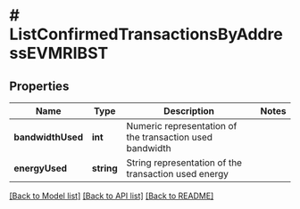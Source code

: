 # # ListConfirmedTransactionsByAddressEVMRIBST

## Properties

Name | Type | Description | Notes
------------ | ------------- | ------------- | -------------
**bandwidthUsed** | **int** | Numeric representation of the transaction used bandwidth |
**energyUsed** | **string** | String representation of the transaction used energy |

[[Back to Model list]](../../README.md#models) [[Back to API list]](../../README.md#endpoints) [[Back to README]](../../README.md)
